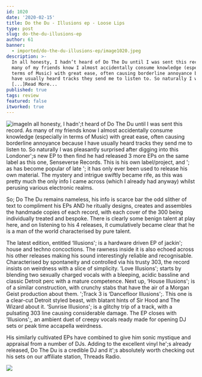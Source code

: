 ```yaml
---
id: 1020
date: '2020-02-15'
title: Do the Du - Illusions ep - Loose Lips
type: post
slug: do-the-du-illusions-ep
author: 61
banner:
  - imported/do-the-du-illusions-ep/image1020.jpeg
description: >-
  In all honesty, I hadn’t heard of Do The Du until I was sent this record. As
  many of my friends know I almost accidentally consume knowledge (especially in
  terms of Music) with great ease, often causing borderline annoyance because I
  have usually heard tracks they send me to listen to. So naturally I was
  [...]Read More...
published: true
tags: review
featured: false
itworked: true
---
```

![image](../imported/do-the-du-illusions-ep/image1020.jpeg)In all honesty, I hadn';t heard of Do The Du until I was sent this record. As many of my friends know I almost accidentally consume knowledge (especially in terms of Music) with great ease, often causing borderline annoyance because I have usually heard tracks they send me to listen to. So naturally I was pleasantly surprised after digging into this Londoner';s new EP to then find he had released 3 more EPs on the same label as this one, Senseverse Records. This is his own label/project, and '; as has become popular of late '; it has only ever been used to release his own material. The mystery and intrigue swiftly became rife, as this was pretty much the only info I came across (which I already had anyway) whilst perusing various electronic realms.

So; Do The Du remains nameless, his info is scarce bar the odd slither of text to compliment his EPs AND he ritually designs, creates and assembles the handmade copies of each record, with each cover of the 300 being individually treated and bespoke. There is clearly some benign talent at play here, and on listening to his 4 releases, it cumulatively became clear that he is a man of the world characterised by pure talent.

The latest edition, entitled ‘Illusions'; is a hardware driven EP of jackin'; house and techno concoctions. The rawness inside it is also echoed across his other releases making his sound interestingly reliable and recognisable. Characterised by spontaneity and controlled via his trusty 303, the record insists on weirdness with a slice of simplicity. ‘Love Illusions'; starts by blending two sexually charged vocals with a bleeping, acidic bassline and classic Detroit perc with a mature competence. Next up, ‘House Illusions'; is of a similar construction, with crunchy stabs that have the air of a Morgan Geist production about them. ';Track 3 is ‘Dancefloor Illusions';. This one is a clear-cut Detroit styled beast, with blatant hints of Sir Hood and The Wizard about it. ‘Sunrise Illusions'; is a glitchy trip of a track, with a pulsating 303 line causing considerable damage. The EP closes with ‘Illusions';, an ambient duet of creepy vocals ready made for opening DJ sets or peak time accapella weirdness.

His similarly cultivated EPs have combined to give him sonic mystique and appraisal from a number of DJs. Adding to the excellent vinyl he';s already released, Do The Du is a credible DJ and it';s absolutely worth checking out his sets on our affiliate station, Threads Radio.

![](/wp-content/uploads/live/img/wysiwyg/5e46973d69df7.jpg)